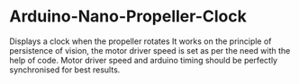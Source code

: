 # Arduino-Nano-Propeller-Clock
Displays a clock when the propeller rotates
It works on the principle of persistence of vision, the motor driver speed is set as per the need with the help of code.
Motor driver speed and arduino timing should be perfectly synchronised for best results.
